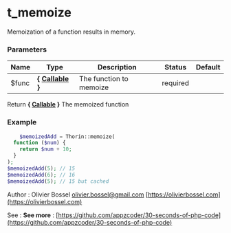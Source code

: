 # t_memoize

Memoization of a function results in memory.


### Parameters
Name  |  Type  |  Description  |  Status  |  Default
------------  |  ------------  |  ------------  |  ------------  |  ------------
$func  |  **{ [Callable](http://php.net/manual/en/language.types.callable.php) }**  |  The function to memoize  |  required  |

Return **{ [Callable](http://php.net/manual/en/language.types.callable.php) }** The memoized function

### Example
```php
	$memoizedAdd = Thorin::memoize(
  function ($num) {
    return $num + 10;
  }
);
$memoizedAdd(5); // 15
$memoizedAdd(6); // 16
$memoizedAdd(5); // 15 but cached
```
Author : Olivier Bossel [olivier.bossel@gmail.com](mailto:olivier.bossel@gmail.com) [https://olivierbossel.com](https://olivierbossel.com)

See : **See more** : [https://github.com/appzcoder/30-seconds-of-php-code](https://github.com/appzcoder/30-seconds-of-php-code)